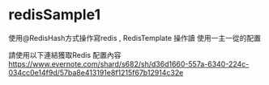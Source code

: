 # redisSample1
使用@RedisHash方式操作寫redis , RedisTemplate 操作讀 使用一主一從的配置

請使用以下連結獲取Redis 配置內容
https://www.evernote.com/shard/s682/sh/d36d1660-557a-6340-224c-034cc0e14f9d/57ba8e413191e8f1215f67b12914c32e
